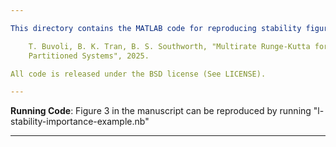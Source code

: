 ```yaml
---

This directory contains the MATLAB code for reproducing stability figures from:

    T. Buvoli, B. K. Tran, B. S. Southworth, "Multirate Runge-Kutta for Nonlinearly 
    Partitioned Systems", 2025.

All code is released under the BSD license (See LICENSE).

---
```


**Running Code**: Figure 3 in the manuscript can be reproduced by running "l-stability-importance-example.nb"

---
